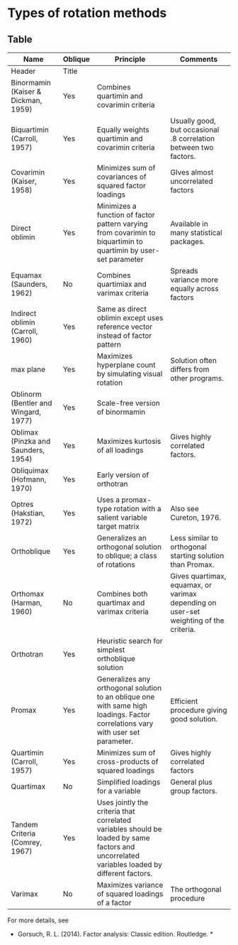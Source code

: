 # Types of rotation methods


## Table


| Name | Oblique | Principle | Comments
| ----------- | ----------- | ----------- | ----------- |
| Header | Title |
| Binormamin (Kaiser & Dickman, 1959) | Yes | Combines quartimin and covarimin criteria | |
| Biquartimin (Carroll, 1957) | Yes | Equally weights quartimin and covarimin criteria | Usually good, but occasional .8 correlation between two factors. |
| Covarimin (Kaiser, 1958) | Yes | Minimizes sum of covariances of squared factor loadings | GIves almost uncorrelated factors |
| Direct oblimin | Yes | Minimizes a function of factor pattern varying from covarimin to biquartimin to quartimin by user-set parameter | Available in many statistical packages. |
| Equamax (Saunders, 1962) | No | Combines quartimiax and varimax criteria | Spreads variance more equally across factors |
| Indirect oblimin (Carroll, 1960) | Yes | Same as direct oblimin except uses reference vector instead of factor pattern |  |
| max plane | Yes | Maximizes hyperplane count by simulating visual rotation | Solution often differs from other programs. |
| Oblinorm (Bentler and Wingard, 1977) | Yes | Scale-free version of binormamin |  |
| Oblimax (Pinzka and Saunders, 1954) | Yes | Maximizes kurtosis of all loadings | Gives highly correlated factors. |
| Obliquimax (Hofmann, 1970) | Yes | Early version of orthotran |  |
| Optres (Hakstian, 1972) | Yes | Uses a promax-type rotation with a salient variable target matrix | Also see Cureton, 1976. |
| Orthoblique | Yes | Generalizes an orthogonal solution to oblique; a class of rotations | Less similar to orthogonal starting solution than Promax. |
| Orthomax (Harman, 1960) | No | Combines both quartimax and varimax criteria | Gives quartimax, equamax, or varimax depending on user-set weighting of the criteria. |
| Orthotran | Yes | Heuristic search for simplest orthoblique solution |  |
| Promax | Yes | Generalizes any orthogonal solution to an oblique one with same high loadings. Factor correlations vary with user set parameter. | Efficient procedure giving good solution. |
| Quartimin (Carroll, 1957) | Yes | Minimizes sum of cross-products of squared loadings | Gives highly correlated factors |
| Quartimax | No | Simplified loadings for a variable | General plus group factors. |
| Tandem Criteria (Comrey, 1967) | Yes | Uses jointly the criteria that correlated variables should be loaded by same factors and uncorrelated variables loaded by different factors. |  |
| Varimax | No | Maximizes variance of squared loadings of a factor | The orthogonal procedure |


For more details, see

* Gorsuch, R. L. (2014). Factor analysis: Classic edition. Routledge. *
